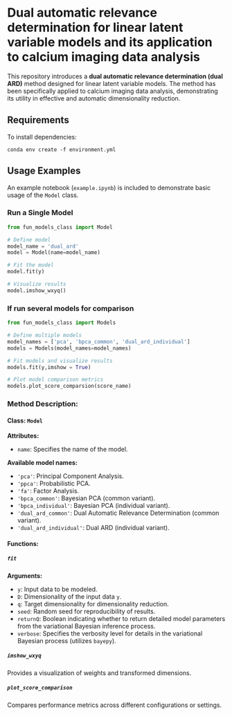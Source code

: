 # Dual automatic relevance determination for linear latent variable models and its application to calcium imaging data analysis


This repository introduces a **dual automatic relevance determination (dual ARD)** method designed for linear latent variable models. The method has been specifically applied to calcium imaging data analysis, demonstrating its utility in effective and automatic dimensionality reduction. 
 



## Requirements
To install dependencies:
```
conda env create -f environment.yml
```
## Usage Examples

An example notebook (`example.ipynb`) is included to demonstrate basic usage of the `Model` class.

### **Run a Single Model**
```python
from fun_models_class import Model

# Define model
model_name = 'dual_ard'
model = Model(name=model_name)

# Fit the model
model.fit(y)

# Visualize results
model.imshow_wxyq()
```




### If run several models for comparison 
```python
from fun_models_class import Models

# Define multiple models
model_names = ['pca', 'bpca_common', 'dual_ard_individual']
models = Models(model_names=model_names)

# Fit models and visualize results
models.fit(y,imshow = True)

# Plot model comparison metrics
models.plot_score_comparsion(score_name)
```




### Method Description:

#### **Class: `Model`**  
**Attributes:**  
- `name`: Specifies the name of the model.



**Available model names:**  
- `'pca'`: Principal Component Analysis.  
- `'ppca'`: Probabilistic PCA.  
- `'fa'`: Factor Analysis.  
- `'bpca_common'`: Bayesian PCA (common variant).  
- `'bpca_individual'`: Bayesian PCA (individual variant).  
- `'dual_ard_common'`: Dual Automatic Relevance Determination (common variant).  
- `'dual_ard_individual'`: Dual ARD (individual variant).  



#### **Functions:**  

##### **`fit`**  
**Arguments:**  
- `y`: Input data to be modeled.  
- `D`: Dimensionality of the input data `y`.  
- `q`: Target dimensionality for dimensionality reduction.  
- `seed`: Random seed for reproducibility of results.  
- `returnQ`: Boolean indicating whether to return detailed model parameters from the variational Bayesian inference process.  
- `verbose`: Specifies the verbosity level for details in the variational Bayesian process (utilizes `bayepy`).  



##### **`imshow_wxyq`**  
Provides a visualization of weights and transformed dimensions.



##### **`plot_score_comparison`**  
Compares performance metrics across different configurations or settings. 
